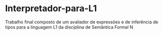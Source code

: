 # Interpretador-para-L1
Trabalho final composto de um avaliador de expressões e de inferência de tipos para a linguagem L1 da disciplina de Semântica Formal N
